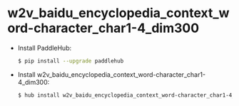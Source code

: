 # w2v_baidu_encyclopedia_context_word-character_char1-4_dim300
* Install PaddleHub: 

    ```bash
    $ pip install --upgrade paddlehub
    ```

* Install w2v_baidu_encyclopedia_context_word-character_char1-4_dim300: 

    ```bash
    $ hub install w2v_baidu_encyclopedia_context_word-character_char1-4_dim300
    ```
